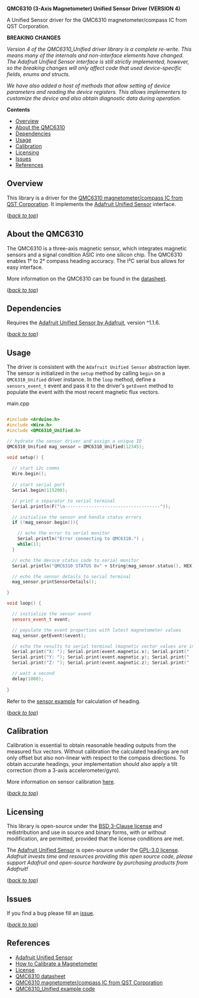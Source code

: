 **QMC6310 (3-Axis Magnetometer) Unified Sensor Driver (VERSION 4)**

A Unified Sensor driver for the QMC6310 magnetometer/compass IC from QST Corporation.

**BREAKING CHANGES**

*Version 4 of the QMC6310_Unified driver library is a complete re-write. This means many of the internals and non-interface elements have changed. The Adafruit Unified Sensor interface is still strictly implemented, however, so the breaking changes will only affect code that used device-specific fields, enums and structs.*

*We have also added a host of methods that allow setting of device parameters and reading the device registers. This allows implementers to customize the device and also obtain diagnostic data during operation.*

**Contents**
- [Overview](#overview)
- [About the QMC6310](#about-the-qmc6310)
- [Dependencies](#dependencies)
- [Usage](#usage)
- [Calibration](#calibration)
- [Licensing](#licensing)
- [Issues](#issues)
- [References](#references)
  
## Overview

This library is a driver for the [QMC6310 magnetometer/compass IC from QST Corporation](https://www.qstcorp.com/en_comp_prod/QMC6310). It implements the [Adafruit Unified Sensor](https://github.com/adafruit/Adafruit_Sensor) interface.

(*[back to top](#)*)

## About the QMC6310

The QMC6310 is a three-axis magnetic sensor, which integrates magnetic sensors and a signal condition ASIC into one silicon chip.  The QMC6310 enables 1° to 2° compass heading accuracy. The I²C serial bus allows for easy interface.

More information on the QMC6310 can be found in the [datasheet](https://github.com/GM-Consult-IOT/QMC6310_Unified/blob/main/assets/QMC6310_Datasheet.pdf).

(*[back to top](#)*)

## Dependencies

Requires the [Adafruit Unified Sensor by Adafruit](https://github.com/adafruit/Adafruit_Sensor), version ^1.1.6.

(*[back to top](#)*)

## Usage

The driver is consistent with the `Adafruit Unified Sensor` abstraction layer. The sensor is initialized in the `setup` method by calling `begin` on a `QMC6310_Unified` driver instance. In the `loop` method, define a `sensors_event_t` event and pass it to the driver's `getEvent` method to populate the event with the most recent magnetic flux vectors.

main.cpp
```C++

#include <Arduino.h>
#include <Wire.h> 
#include <QMC6310_Unified.h>

// hydrate the sensor driver and assign a unique ID 
QMC6310_Unified mag_sensor = QMC6310_Unified(12345);

void setup() {
  
  // start i2c comms
  Wire.begin(); 
  
  // start serial port
  Serial.begin(115200); 

  // print a separator to serial terminal
  Serial.println(F("\n------------------------------------"));

  // initialise the sensor and handle status errors
  if (!mag_sensor.begin()){

    // echo the error to serial monitor
    Serial.println("Error connecting to QMC6310.") ;
    while(1);
  } 

  // echo the device status code to serial monitor
  Serial.println("QMC6310 STATUS 0x" + String(mag_sensor.status(), HEX));

  // echo the sensor details to serial terminal
  mag_sensor.printSensorDetails();

}

void loop() {

  // initialize the sensor event
  sensors_event_t event; 

  // populate the event properties with latest magnetometer values
  mag_sensor.getEvent(&event);

  // echo the results to serial terminal (magnetic vector values are in micro-Tesla (uT))
  Serial.print("X: "); Serial.print(event.magnetic.x); Serial.print("  ");
  Serial.print("Y: "); Serial.print(event.magnetic.y); Serial.print("  ");
  Serial.print("Z: "); Serial.print(event.magnetic.z); Serial.print("  ");Serial.println("uT");

  // wait a second
  delay(1000);
  
}

```
Refer to the [sensor example](https://github.com/GM-Consult-IOT/QMC6310_Unified/blob/master/examples/QMC6310_sensor/QMC6310_sensor.ino) for calculation of heading.

(*[back to top](#)*)

## Calibration

Calibration is essential to obtain reasonable heading outputs from the measured flux vectors. Without calibration the calculated headings are not only offset but also non-linear with respect to the compass directions. To obtain accurate headings, your implementation should also apply a tilt correction (from a 3-axis accelerometer/gyro).

More information on sensor calibration [here](https://www.digikey.com.au/en/maker/projects/how-to-calibrate-a-magnetometer/50f6bc8f36454a03b664dca30cf33a8b).

(*[back to top](#)*)

## Licensing

This library is open-source under the [BSD 3-Clause license](https://github.com/GM-Consult-IOT/QMC6310_Unified/blob/master/LICENSE) and redistribution and use in source and binary forms, with or without modification, are permitted, provided that the license conditions are met.

The [Adafruit Unified Sensor](https://github.com/adafruit/Adafruit_Sensor)  is open-source under the [GPL-3.0 license](https://www.gnu.org/licenses/gpl-3.0.en.html). *Adafruit invests time and resources providing this open source code, please support Adafruit and open-source hardware by purchasing products from Adafruit!*

(*[back to top](#)*)

## Issues

If you find a bug please fill an [issue](https://github.com/GM-Consult-IOT/QMC6310_Unified/issues).  

(*[back to top](#)*)

## References

* [Adafruit Unified Sensor](https://github.com/adafruit/Adafruit_Sensor)
* [How to Calibrate a Magnetometer](https://www.digikey.com.au/en/maker/projects/how-to-calibrate-a-magnetometer/50f6bc8f36454a03b664dca30cf33a8b) 
* [License](https://github.com/GM-Consult-IOT/QMC6310_Unified/blob/master/LICENSE)
* [QMC6310 datasheet](https://github.com/GM-Consult-IOT/QMC6310_Unified/blob/main/assets/QMC6310_Datasheet.pdf)
* [QMC6310 magnetometer/compass IC from QST Corporation](https://www.qstcorp.com/en_comp_prod/QMC6310)
* [QMC6310_Unified example code](https://github.com/GM-Consult-IOT/QMC6310_Unified/blob/master/examples/QMC6310_sensor/QMC6310_sensor.ino)